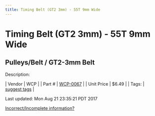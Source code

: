 ```yaml
---
title: Timing Belt (GT2 3mm) - 55T 9mm Wide
---
```


# Timing Belt (GT2 3mm) - 55T 9mm Wide
## Pulleys/Belt / GT2-3mm Belt
Description: 	 

| Vendor | WCP | 
| Part # | [WCP-0067](http://www.wcproducts.net/WCP-0067) | 
| Unit Price | $6.49 | 
| Tags: | [suggest tags](https://docs.google.com/forms/d/e/1FAIpQLSeWyY8v3RgOty-MyWmh9U0iivNYN_molChYyS-0U-o-kOAv_g/viewform) | 

Last updated: Mon Aug 21 23:35:21 PDT 2017

 [Incorrect/Incomplete information?](https://docs.google.com/forms/d/e/1FAIpQLSeWyY8v3RgOty-MyWmh9U0iivNYN_molChYyS-0U-o-kOAv_g/viewform)